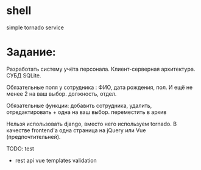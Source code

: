 # shell
simple tornado service

# Задание:
Разработать систему учёта персонала. 
Клиент-серверная архитектура. 
СУБД SQLite. 

Обязательные поля у сотрудника : 
    ФИО, 
    дата рождения, 
    пол. 
    И ещё не менее 2 на ваш выбор.
    должность,
    отдел.

Обязательные функции: 
    добавить сотрудника, 
    удалить, 
    отредактировать 
    + одна на ваш выбор.
    переместить в архив

Нельзя использовать django, вместо него используем tornado.
В качестве frontend'а одна страница на jQuery или Vue (предпочтительней).

TODO:
test
+ rest api
vue
templates
validation
